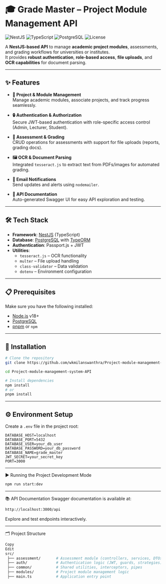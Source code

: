 # 🎓 Grade Master – Project Module Management API

![NestJS](https://img.shields.io/badge/NestJS-10.0-red?logo=nestjs) 
![TypeScript](https://img.shields.io/badge/TypeScript-5.0-blue?logo=typescript) 
![PostgreSQL](https://img.shields.io/badge/PostgreSQL-14+-blue?logo=postgresql)
![License](https://img.shields.io/badge/License-MIT-green)

A **NestJS-based API** to manage **academic project modules**, assessments, and grading workflows for universities or institutes.  
It provides **robust authentication**, **role-based access**, **file uploads**, and **OCR capabilities** for document parsing.

---

## ✨ Features

- **📂 Project & Module Management**  
  Manage academic modules, associate projects, and track progress seamlessly.

- **🔒 Authentication & Authorization**  
  Secure JWT-based authentication with role-specific access control (Admin, Lecturer, Student).

- **📝 Assessment & Grading**  
  CRUD operations for assessments with support for file uploads (reports, grading docs).

- **🖼 OCR & Document Parsing**  
  Integrated `tesseract.js` to extract text from PDFs/images for automated grading.

- **📧 Email Notifications**  
  Send updates and alerts using `nodemailer`.

- **📖 API Documentation**  
  Auto-generated Swagger UI for easy API exploration and testing.

---

## 🛠 Tech Stack

- **Framework**: [NestJS](https://nestjs.com/) (TypeScript)  
- **Database**: [PostgreSQL](https://www.postgresql.org/) with [TypeORM](https://typeorm.io/)  
- **Authentication**: Passport.js + JWT  
- **Utilities**:  
  - `tesseract.js` – OCR functionality  
  - `multer` – File upload handling  
  - `class-validator` – Data validation  
  - `dotenv` – Environment configuration  

---

## 📋 Prerequisites

Make sure you have the following installed:

- [Node.js](https://nodejs.org/) v18+  
- [PostgreSQL](https://www.postgresql.org/)  
- [pnpm](https://pnpm.io/) or `npm`

---

## 🚀 Installation

```bash
# Clone the repository
git clone https://github.com/wkmilanswanthra/Project-module-management-system-API.git

cd Project-module-management-system-API

# Install dependencies
npm install
# or
pnpm install
```

---

## ⚙️ Environment Setup

Create a `.env` file in the project root:

```env
DATABASE_HOST=localhost
DATABASE_PORT=5432
DATABASE_USER=your_db_user
DATABASE_PASSWORD=your_db_password
DATABASE_NAME=grade_master
JWT_SECRET=your_secret_key
PORT=3000
```

---

▶️ Running the Project
Development Mode
```bash
npm run start:dev
```

---

📚 API Documentation
Swagger documentation is available at:

```bash
http://localhost:3000/api
```
Explore and test endpoints interactively.


---

🗂 Project Structure
```bash
Copy
Edit
src/
 ├── assessment/       # Assessment module (controllers, services, DTOs)
 ├── auth/             # Authentication logic (JWT, guards, strategies)
 ├── common/           # Shared utilities, interceptors, pipes
 ├── modules/          # Project module management logic
 ├── main.ts           # Application entry point
```
